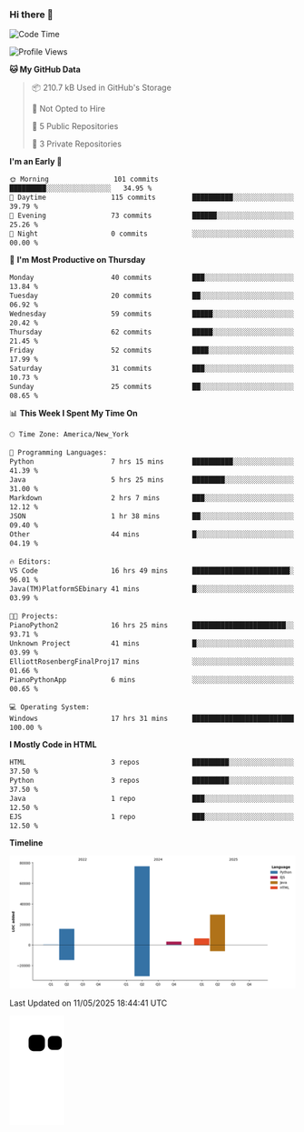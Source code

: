 ### Hi there 👋

<!--
**Iplay6432/Iplay6432** is a ✨ _special_ ✨ repository because its `README.md` (this file) appears on your GitHub profile.

Here are some ideas to get you started:

- 🔭 I’m currently working on ...
- 🌱 I’m currently learning ...
- 👯 I’m looking to collaborate on ...
- 🤔 I’m looking for help with ...
- 💬 Ask me about ...
- 📫 How to reach me: ...
- 😄 Pronouns: ...
- ⚡ Fun fact: ...
-->
<!--
- 🔭 I’m currently working on [A Login Python Scipt Thing](https://github.com/Iplay6432/Lugin-but-no-Pygame-)
- 🌱 I’m currently [learning C++](https://github.com/Iplay6432/LearningCpp)


<!--START_SECTION:waka-->
![Code Time](http://img.shields.io/badge/Code%20Time-228%20hrs%209%20mins-blue)

![Profile Views](http://img.shields.io/badge/Profile%20Views-0-blue)

**🐱 My GitHub Data** 

> 📦 210.7 kB Used in GitHub's Storage 
 > 
> 🚫 Not Opted to Hire
 > 
> 📜 5 Public Repositories 
 > 
> 🔑 3 Private Repositories 
 > 
**I'm an Early 🐤** 

```text
🌞 Morning                101 commits         █████████░░░░░░░░░░░░░░░░   34.95 % 
🌆 Daytime                115 commits         ██████████░░░░░░░░░░░░░░░   39.79 % 
🌃 Evening                73 commits          ██████░░░░░░░░░░░░░░░░░░░   25.26 % 
🌙 Night                  0 commits           ░░░░░░░░░░░░░░░░░░░░░░░░░   00.00 % 
```
📅 **I'm Most Productive on Thursday** 

```text
Monday                   40 commits          ███░░░░░░░░░░░░░░░░░░░░░░   13.84 % 
Tuesday                  20 commits          ██░░░░░░░░░░░░░░░░░░░░░░░   06.92 % 
Wednesday                59 commits          █████░░░░░░░░░░░░░░░░░░░░   20.42 % 
Thursday                 62 commits          █████░░░░░░░░░░░░░░░░░░░░   21.45 % 
Friday                   52 commits          ████░░░░░░░░░░░░░░░░░░░░░   17.99 % 
Saturday                 31 commits          ███░░░░░░░░░░░░░░░░░░░░░░   10.73 % 
Sunday                   25 commits          ██░░░░░░░░░░░░░░░░░░░░░░░   08.65 % 
```


📊 **This Week I Spent My Time On** 

```text
🕑︎ Time Zone: America/New_York

💬 Programming Languages: 
Python                   7 hrs 15 mins       ██████████░░░░░░░░░░░░░░░   41.39 % 
Java                     5 hrs 25 mins       ████████░░░░░░░░░░░░░░░░░   31.00 % 
Markdown                 2 hrs 7 mins        ███░░░░░░░░░░░░░░░░░░░░░░   12.12 % 
JSON                     1 hr 38 mins        ██░░░░░░░░░░░░░░░░░░░░░░░   09.40 % 
Other                    44 mins             █░░░░░░░░░░░░░░░░░░░░░░░░   04.19 % 

🔥 Editors: 
VS Code                  16 hrs 49 mins      ████████████████████████░   96.01 % 
Java(TM)PlatformSEbinary 41 mins             █░░░░░░░░░░░░░░░░░░░░░░░░   03.99 % 

🐱‍💻 Projects: 
PianoPython2             16 hrs 25 mins      ███████████████████████░░   93.71 % 
Unknown Project          41 mins             █░░░░░░░░░░░░░░░░░░░░░░░░   03.99 % 
ElliottRosenbergFinalProj17 mins             ░░░░░░░░░░░░░░░░░░░░░░░░░   01.66 % 
PianoPythonApp           6 mins              ░░░░░░░░░░░░░░░░░░░░░░░░░   00.65 % 

💻 Operating System: 
Windows                  17 hrs 31 mins      █████████████████████████   100.00 % 
```

**I Mostly Code in HTML** 

```text
HTML                     3 repos             █████████░░░░░░░░░░░░░░░░   37.50 % 
Python                   3 repos             █████████░░░░░░░░░░░░░░░░   37.50 % 
Java                     1 repo              ███░░░░░░░░░░░░░░░░░░░░░░   12.50 % 
EJS                      1 repo              ███░░░░░░░░░░░░░░░░░░░░░░   12.50 % 
```



**Timeline**

![Lines of Code chart](https://raw.githubusercontent.com/Iplay6432/Iplay6432/main/assets/bar_graph.png)


 Last Updated on 11/05/2025 18:44:41 UTC
<!--END_SECTION:waka-->

![snake](https://raw.githubusercontent.com/Iplay6432/Iplay6432/output/github-contribution-grid-snake.svg)
